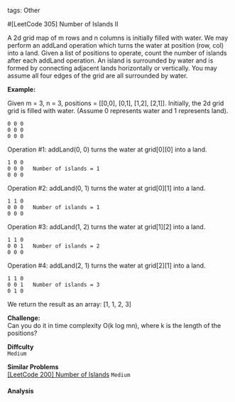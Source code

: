 tags: Other

#[LeetCode 305] Number of Islands II

A 2d grid map of m rows and n columns is initially filled with water. We may perform an addLand operation 
which turns the water at position (row, col) into a land. Given a list of positions to operate, 
count the number of islands after each addLand operation. An island is surrounded by water and 
is formed by connecting adjacent lands horizontally or vertically. 
You may assume all four edges of the grid are all surrounded by water.

**Example:**

Given m = 3, n = 3, positions = [[0,0], [0,1], [1,2], [2,1]].
Initially, the 2d grid grid is filled with water. (Assume 0 represents water and 1 represents land).

    0 0 0
    0 0 0
    0 0 0

Operation #1: addLand(0, 0) turns the water at grid[0][0] into a land.

    1 0 0
    0 0 0   Number of islands = 1
    0 0 0

Operation #2: addLand(0, 1) turns the water at grid[0][1] into a land.

    1 1 0
    0 0 0   Number of islands = 1
    0 0 0

Operation #3: addLand(1, 2) turns the water at grid[1][2] into a land.

    1 1 0
    0 0 1   Number of islands = 2
    0 0 0

Operation #4: addLand(2, 1) turns the water at grid[2][1] into a land.

    1 1 0
    0 0 1   Number of islands = 3
    0 1 0

We return the result as an array: [1, 1, 2, 3]

**Challenge:**  
Can you do it in time complexity O(k log mn), where k is the length of the positions?


**Diffculty**  
`Medium`

**Similar Problems**  
[[LeetCode 200] Number of Islands]() `Medium`


#### Analysis
